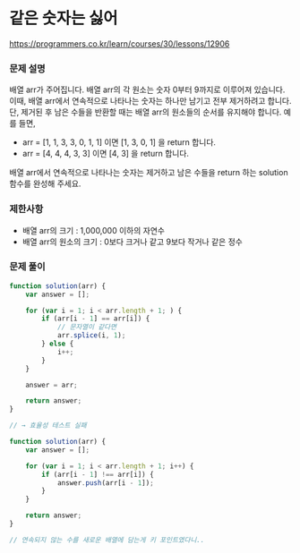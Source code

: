 # 같은 숫자는 싫어

https://programmers.co.kr/learn/courses/30/lessons/12906

### 문제 설명

배열 arr가 주어집니다. 배열 arr의 각 원소는 숫자 0부터 9까지로 이루어져 있습니다. 이때, 배열 arr에서 연속적으로 나타나는 숫자는 하나만 남기고 전부 제거하려고 합니다. 단, 제거된 후 남은 수들을 반환할 때는 배열 arr의 원소들의 순서를 유지해야 합니다. 예를 들면,

- arr = [1, 1, 3, 3, 0, 1, 1] 이면 [1, 3, 0, 1] 을 return 합니다.
- arr = [4, 4, 4, 3, 3] 이면 [4, 3] 을 return 합니다.

배열 arr에서 연속적으로 나타나는 숫자는 제거하고 남은 수들을 return 하는 solution 함수를 완성해 주세요.

### 제한사항

- 배열 arr의 크기 : 1,000,000 이하의 자연수
- 배열 arr의 원소의 크기 : 0보다 크거나 같고 9보다 작거나 같은 정수

### 문제 풀이

```jsx
function solution(arr) {
	var answer = [];

	for (var i = 1; i < arr.length + 1; ) {
		if (arr[i - 1] == arr[i]) {
			// 문자열이 같다면
			arr.splice(i, 1);
		} else {
			i++;
		}
	}

	answer = arr;

	return answer;
}

// → 효율성 테스트 실패

function solution(arr) {
	var answer = [];

	for (var i = 1; i < arr.length + 1; i++) {
		if (arr[i - 1] !== arr[i]) {
			answer.push(arr[i - 1]);
		}
	}

	return answer;
}

// 연속되지 않는 수를 새로운 배열에 담는게 키 포인트였다니..
```
